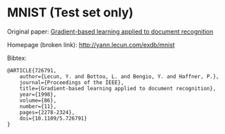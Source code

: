 # MNIST (Test set only)

Original paper: [Gradient-based learning applied to document recognition](https://ieeexplore.ieee.org/document/726791)

Homepage (broken link): http://yann.lecun.com/exdb/mnist

Bibtex:
```
@ARTICLE{726791,
    author={Lecun, Y. and Bottou, L. and Bengio, Y. and Haffner, P.},
    journal={Proceedings of the IEEE},
    title={Gradient-based learning applied to document recognition},
    year={1998},
    volume={86},
    number={11},
    pages={2278-2324},
    doi={10.1109/5.726791}
}
```